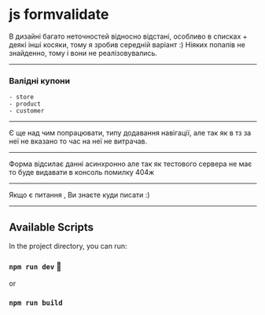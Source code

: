 # js formvalidate

В дизайні багато неточностей відносно відстані, особливо в списках + деякі інші косяки, тому я зробив середній варіант :)
Ніяких попапів не знайденно, тому і вони не реалізовувались.

------------

### Валідні купони
    - store
    - product
    - customer

------------

Є ще над чим попрацювати, типу додавання навігації, але так як в тз за неї не вказано то час на неї не витрачав.

------------

Форма відсилає данні асинхронно але так як тестового сервера не має то буде видавати в консоль помилку 404ж

------------
Якщо є питання , Ви знаєте куди писати :)

------------

## Available Scripts

In the project directory, you can run:

### `npm run dev` :tada:
or
### `npm run build`